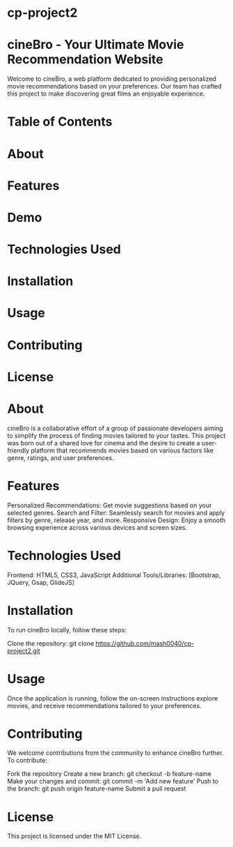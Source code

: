 # cp-project2

# cineBro - Your Ultimate Movie Recommendation Website
Welcome to cineBro, a web platform dedicated to providing personalized movie recommendations based on your preferences. Our team has crafted this project to make discovering great films an enjoyable experience.

# Table of Contents
# About
# Features
# Demo
# Technologies Used
# Installation
# Usage
# Contributing
# License


# About
cineBro is a collaborative effort of a group of passionate developers aiming to simplify the process of finding movies tailored to your tastes. This project was born out of a shared love for cinema and the desire to create a user-friendly platform that recommends movies based on various factors like genre, ratings, and user preferences.

# Features
Personalized Recommendations: Get movie suggestions based on your selected genres. 
Search and Filter: Seamlessly search for movies and apply filters by genre, release year, and more.
Responsive Design: Enjoy a smooth browsing experience across various devices and screen sizes.

# Technologies Used
Frontend: HTML5, CSS3, JavaScript
Additional Tools/Libraries: [Bootstrap, JQuery, Gsap, GlideJS]

# Installation
To run cineBro locally, follow these steps:

Clone the repository: git clone https://github.com/mash0040/cp-project2.git

# Usage
Once the application is running, follow the on-screen instructions explore movies, and receive recommendations tailored to your preferences.

# Contributing
We welcome contributions from the community to enhance cineBro further. To contribute:

Fork the repository
Create a new branch: git checkout -b feature-name
Make your changes and commit: git commit -m 'Add new feature'
Push to the branch: git push origin feature-name
Submit a pull request

# License
This project is licensed under the MIT License.
